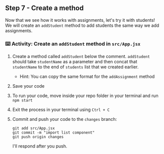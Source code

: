 ## Step 7 -  Create a method

Now that we see how it works with assignments, let's try it with students! We will create an `addStudent` method to add students the same way we add assignments.

### :keyboard: Activity: Create an `addStudent` method in `src/App.jsx`

1. Create a method called `addStudent` below the comment. `addStudent` should take `studentName` as a parameter and then concat that `studentName` to the end of `students` list that we created earlier. 
    - Hint: You can copy the same format for the `addAssignment` method
2. Save your code
3. To run your code, move inside your repo folder in your terminal and run `npm start`
4. Exit the process in your terminal using `Ctrl + C`
5. Commit and push your code to the `changes` branch:
    ```
    git add src/App.jsx
    git commit -m "import list component"
    git push origin changes
    ```

    I'll respond after you push.